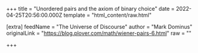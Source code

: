 
+++
title = "Unordered pairs and the axiom of binary choice"
date = 2022-04-25T20:56:00.000Z
template = "html_content/raw.html"

[extra]
feedName = "The Universe of Discourse"
author = "Mark Dominus"
originalLink = "https://blog.plover.com/math/wiener-pairs-6.html"
raw = ""

+++

